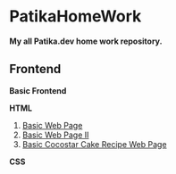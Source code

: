 # PatikaHomeWork

**My all Patika.dev  home work repository.**

## Frontend
**Basic Frontend**

**HTML**
1. [Basic Web Page](https://github.com/lalmazari/PatikaHomeWork/tree/main/Frontend/Basic%20Frontend/HTML/1.Basic%20Web%20Page)
2. [Basic Web Page II](https://github.com/lalmazari/PatikaHomeWork/tree/main/Frontend/Basic%20Frontend/HTML/2.Basic%20Web%20Page%20II)
3. [Basic Cocostar Cake Recipe Web Page](https://github.com/lalmazari/PatikaHomeWork/tree/main/Frontend/Basic%20Frontend/HTML/3.Cocostar%20Cake%20Recipe)

**CSS**